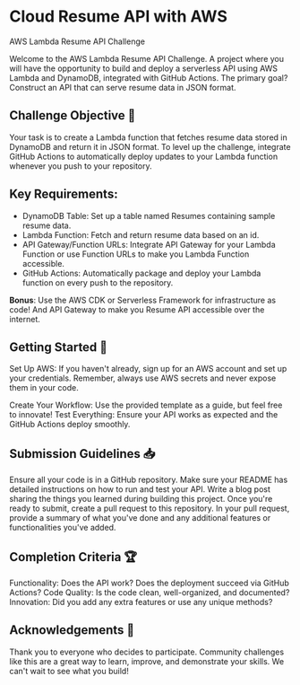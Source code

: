 # Cloud Resume API with AWS

AWS Lambda Resume API Challenge

Welcome to the AWS Lambda Resume API Challenge. A project where you will have the opportunity to build and deploy a serverless API using AWS Lambda and DynamoDB, integrated with GitHub Actions. The primary goal? Construct an API that can serve resume data in JSON format.

## Challenge Objective 🎯

Your task is to create a Lambda function that fetches resume data stored in DynamoDB and return it in JSON format. To level up the challenge, integrate GitHub Actions to automatically deploy updates to your Lambda function whenever you push to your repository.

## Key Requirements:

- DynamoDB Table: Set up a table named Resumes containing sample resume data.
- Lambda Function: Fetch and return resume data based on an id.
- API Gateway/Function URLs: Integrate API Gateway for your Lambda Function or use Function URLs to make you Lambda Function accessible.
- GitHub Actions: Automatically package and deploy your Lambda function on every push to the repository.

**Bonus**: Use the AWS CDK or Serverless Framework for infrastructure as code! And API Gateway to make you Resume API accessible over the internet.

## Getting Started 🚀

Set Up AWS: If you haven't already, sign up for an AWS account and set up your credentials. Remember, always use AWS secrets and never expose them in your code.

Create Your Workflow: Use the provided template as a guide, but feel free to innovate!
Test Everything: Ensure your API works as expected and the GitHub Actions deploy smoothly.

## Submission Guidelines 📥

Ensure all your code is in a GitHub repository.
Make sure your README has detailed instructions on how to run and test your API.
Write a blog post sharing the things you learned during building this project.
Once you're ready to submit, create a pull request to this repository.
In your pull request, provide a summary of what you've done and any additional features or functionalities you've added.

## Completion Criteria 🏆

Functionality: Does the API work? Does the deployment succeed via GitHub Actions?
Code Quality: Is the code clean, well-organized, and documented?
Innovation: Did you add any extra features or use any unique methods?

## Acknowledgements 👏

Thank you to everyone who decides to participate. Community challenges like this are a great way to learn, improve, and demonstrate your skills. We can't wait to see what you build!
